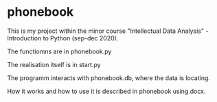 # phonebook

This is my project within the minor course "Intellectual Data Analysis" - Introduction to Python (sep-dec 2020).

The functiomns are in phonebook.py

The realisation itself is in start.py

The programm interacts with phonebook.db, where the data is locating.

How it works and how to use it is described in phonebook using.docx.
